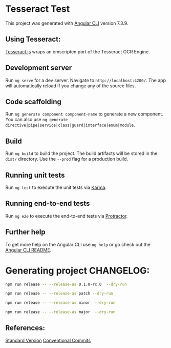 # Tesseract Test

This project was generated with [Angular CLI](https://github.com/angular/angular-cli) version 7.3.9.

## Using Tesseract:

[Tesseract.js](https://github.com/naptha/tesseract.js#tesseractjs) wraps an emscripten port of the Tesseract OCR Engine.

## Development server

Run `ng serve` for a dev server. Navigate to `http://localhost:4200/`. The app will automatically reload if you change any of the source files.

## Code scaffolding

Run `ng generate component component-name` to generate a new component. You can also use `ng generate directive|pipe|service|class|guard|interface|enum|module`.

## Build

Run `ng build` to build the project. The build artifacts will be stored in the `dist/` directory. Use the `--prod` flag for a production build.

## Running unit tests

Run `ng test` to execute the unit tests via [Karma](https://karma-runner.github.io).

## Running end-to-end tests

Run `ng e2e` to execute the end-to-end tests via [Protractor](http://www.protractortest.org/).

## Further help

To get more help on the Angular CLI use `ng help` or go check out the [Angular CLI README](https://github.com/angular/angular-cli/blob/master/README.md).

# Generating project CHANGELOG:

```sh
npm run release -- --release-as 0.1.0-rc.0  --dry-run

npm run release -- --release-as patch --dry-run

npm run release -- --release-as minor  --dry-run

npm run release -- --release-as major  --dry-run
```

## References:

[Standard Version](https://github.com/conventional-changelog/standard-version/blob/master/README.md)
[Conventional Commits](https://www.conventionalcommits.org/en/v1.0.0-beta.2/)
